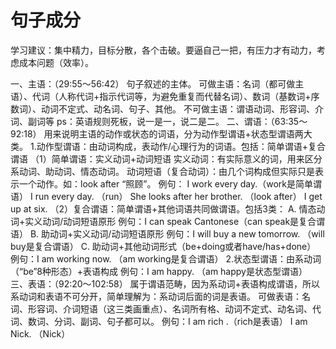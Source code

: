 # 句子成分

学习建议：集中精力，目标分散，各个击破。要逼自己一把，有压力才有动力，考虑成本问题（效率）。

一、主语：（29:55～56:42）
句子叙述的主体。
可做主语：名词（都可做主语）、代词（人称代词+指示代词等，为避免重复而代替名词）、数词（基数词+序数词）、动词不定式、动名词、句子、其他。
不可做主语：谓语动词、形容词、介词、副词等
ps：英语规则死板，说一是一，说二是二。
二、谓语：（63:35～92:18）
用来说明主语的动作或状态的词语，分为动作型谓语+状态型谓语两大类。
1.动作型谓语：由动词构成，表动作/心理行为的词语。包括：简单谓语+复合谓语
（1）简单谓语：实义动词+动词短语
实义动词：有实际意义的词，用来区分系动词、助动词、情态动词。
动词短语（复合动词）：由几个词构成但实际只是表示一个动作。如：look after “照顾”。
例句：
I work every day.（work是简单谓语）
I run every day. （run）
She looks after her brother. （look after）
I get up at six.
（2）复合谓语：简单谓语+其他词语共同做谓语。包括3类：
A. 情态动词+实义动词/动词短语原形
例句：I can speak Cantonese（can speak是复合谓语）
B. 助动词+实义动词/动词短语原形
例句：I will buy a new tomorrow. （will buy是复合谓语）
C. 助动词+其他动词形式（be+doing或者have/has+done）
例句：I am working now. （am working是复合谓语）
2.状态型谓语：由系动词（“be”8种形态）+表语构成
例句：I am happy. （am happy是状态型谓语）
三、表语：（92:20～102:58）
属于谓语范畴，因为系动词+表语构成谓语，所以系动词和表语不可分开，简单理解为：系动词后面的词是表语。
可做表语：名词、形容词、介词短语（这三类画重点）、名词所有格、动词不定式、动名词、代词、数词、分词、副词、句子都可以。
例句：I am rich .（rich是表语）
            I am Nick. （Nick）
